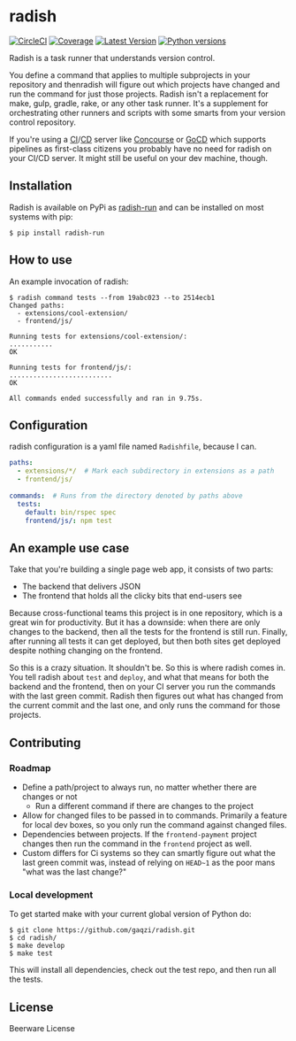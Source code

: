 radish
======

[![CircleCI](https://circleci.com/gh/gaqzi/radish.svg?style=shield)](https://circleci.com/gh/gaqzi/radish)
[![Coverage](https://codecov.io/gh/gaqzi/radish/branch/master/graph/badge.svg)](https://codecov.io/gh/gaqzi/radish)
[![Latest Version](https://img.shields.io/pypi/v/radish-run.svg)](https://pypi.python.org/pypi/radish-run/)
[![Python versions](https://img.shields.io/pypi/pyversions/radish-run.svg)](https://pypi.python.org/pypi/radish-run/)

Radish is a task runner that understands version control. 

You define a command that applies to multiple subprojects in your repository
and thenradish will figure out which projects have changed and run the
command for just those projects. Radish isn't a replacement for make, gulp,
gradle, rake, or any other task runner. It's a supplement for
orchestrating other runners and scripts with some smarts from your
version control repository.

If you're using a [CI]/[CD] server like [Concourse] or [GoCD] which
supports pipelines as first-class citizens you probably have no need for
radish on your CI/CD server. It might still be useful on your dev
machine, though.

[CI]: https://en.wikipedia.org/wiki/Continuous_integration
[CD]: https://en.wikipedia.org/wiki/Continuous_delivery
[Concourse]: https://concourse.ci/
[GoCD]: https://www.go.cd/

## Installation

Radish is available on PyPi as [radish-run] and can be installed on most
systems with pip:

```shell
$ pip install radish-run
```

[radish-run]: https://pypi.python.org/pypi/radish-run/

## How to use

An example invocation of radish:

```shell
$ radish command tests --from 19abc023 --to 2514ecb1
Changed paths:
  - extensions/cool-extension/
  - frontend/js/

Running tests for extensions/cool-extension/:
...........
OK

Running tests for frontend/js/:
..........................
OK

All commands ended successfully and ran in 9.75s.
```

## Configuration

radish configuration is a yaml file named `Radishfile`, because I can.

```yaml
paths:
  - extensions/*/  # Mark each subdirectory in extensions as a path
  - frontend/js/
  
commands:  # Runs from the directory denoted by paths above
  tests:
    default: bin/rspec spec
    frontend/js/: npm test
```

## An example use case

Take that you're building a single page web app, it consists of two parts: 
- The backend that delivers JSON
- The frontend that holds all the clicky bits that end-users see

Because cross-functional teams this project is in one repository, which
is a great win for productivity. But it has a downside: when there are
only changes to the backend, then all the tests for the frontend is
still run. Finally, after running all tests it can get deployed, but
then both sites get deployed despite nothing changing on the frontend.

So this is a crazy situation. It shouldn't be. So this is where radish
comes in. You tell radish about `test` and `deploy`, and what that means
for both the backend and the frontend, then on your CI server you run
the commands with the last green commit. Radish then figures out what
has changed from the current commit and the last one, and only runs the
command for those projects.

## Contributing

### Roadmap

- Define a path/project to always run, no matter whether there are
  changes or not
  - Run a different command if there are changes to the project
- Allow for changed files to be passed in to commands. Primarily a
  feature for local dev boxes, so you only run the command against
  changed files.
- Dependencies between projects. If the `frontend-payment` project
  changes then run the command in the `frontend` project as well.
- Custom differs for Ci systems so they can smartly figure out what
  the last green commit was, instead of relying on `HEAD~1` as the
  poor mans "what was the last change?"

### Local development

To get started make with your current global version of Python do:

```shell
$ git clone https://github.com/gaqzi/radish.git
$ cd radish/
$ make develop
$ make test
```

This will install all dependencies, check out the test repo, and then
run all the tests.

## License

Beerware License
